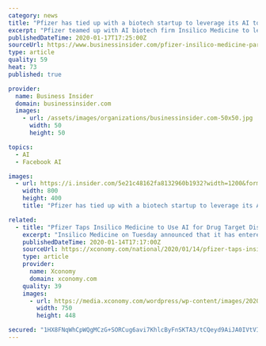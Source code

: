 ```yaml
---
category: news
title: "Pfizer has tied up with a biotech startup to leverage its AI tools to identify drug targets"
excerpt: "Pfizer teamed up with AI biotech firm Insilico Medicine to leverage Insilico's technology to identify drug targets for a variety of diseases"
publishedDateTime: 2020-01-17T17:25:00Z
sourceUrl: https://www.businessinsider.com/pfizer-insilico-medicine-partner-to-identify-drug-targets-2020-1
type: article
quality: 59
heat: 73
published: true

provider:
  name: Business Insider
  domain: businessinsider.com
  images:
    - url: /assets/images/organizations/businessinsider.com-50x50.jpg
      width: 50
      height: 50

topics:
  - AI
  - Facebook AI

images:
  - url: https://i.insider.com/5e21c48162fa8132960b1932?width=1200&format=jpeg
    width: 800
    height: 400
    title: "Pfizer has tied up with a biotech startup to leverage its AI tools to identify drug targets"

related:
  - title: "Pfizer Taps Insilico Medicine to Use AI for Drug Target Discovery"
    excerpt: "Insilico Medicine on Tuesday announced that it has entered a research collaboration with Pfizer, which Insilico CEO Alex Zhavoronkov says has “one of the most advanced AI teams internally both in target identification ... Pfizer, not new to applying such advanced analytics, also has worked with IBM Watson and Concerto HealthAI."
    publishedDateTime: 2020-01-14T17:17:00Z
    sourceUrl: https://xconomy.com/national/2020/01/14/pfizer-taps-insilico-medicine-to-use-ai-for-drug-target-discovery/
    type: article
    provider:
      name: Xconomy
      domain: xconomy.com
    quality: 39
    images:
      - url: https://media.xconomy.com/wordpress/wp-content/images/2020/01/14120922/iStock-648272290.jpg
        width: 750
        height: 448

secured: "1HX8FNqWhCpWQgMCzG+SORCug6avi7KhlcByFnSKTA3/tCQeyd9AiJA0IVtVI7a8x8B9srAn2S+Pa7yo6CN8VwuAuxroxsaOvNs61D/rE8T49PpJOOLdxEhriDynLiHmyRaB7N04H9LoFKKR0f7/gh0wuw/jPTLXzRaqVy9xifNl7NMAhWf43NwfK34NFCahlz2p1ucPTWPGMYN+c947aHDGCsaum+D0a1OykyF4jI0FmACEPrvTsyVZDCo3/7kVHqJWqVzXn7Ja+xD6U46jjsiL2m1MIZyAmS+0B27NaEZ756C2gffNaqQHL07fEYZB0+KmR48qAJMC8kR0t95UHdYg0rm4kMt6IpLl1ERWV2bTUqfsidCazrlnFTrESCrNqr2bpyhwVz/2lKVgk8s+I5Jo2GATMotBZhqjAXq446yGMDOlY4Q6U11IKlChZl8v9MZWZwZNe5y4xhIg199N6Q==;svbeyO56jCtI2Rot9xBcWQ=="
---
```


